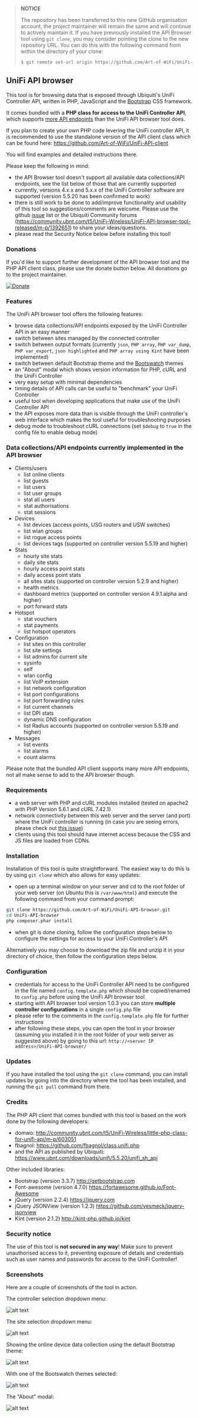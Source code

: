 >**NOTICE**
>
>The repository has been transferred to this new GitHub organisation account, the project maintainer will remain the same and will continue to actively maintain it.
> If you have previously installed the API Browser tool using `git clone`, you may consider pointing the clone to the new repository URL. You can do this with the following command from within the directory of your clone:
>```bash
>$ git remote set-url origin https://github.com/Art-of-WiFi/UniFi-API-browser.git
>```

## UniFi API browser
This tool is for browsing data that is exposed through Ubiquiti's UniFi Controller API, written in PHP, JavaScript and the [Bootstrap](http://getbootstrap.com/) CSS framework.

It comes bundled with a **PHP class for access to the UniFi Controller API**, which supports [more API endpoints](https://github.com/Art-of-WiFi/UniFi-API-client#methods-and-functions-supported) than the UniFi API browser tool does.

If you plan to create your own PHP code levering the UniFi controller API, it is recommended to use the standalone version of the API client class which can be found here: https://github.com/Art-of-WiFi/UniFi-API-client

You will find examples and detailed instructions there.

Please keep the following in mind:
- the API Browser tool doesn't support all available data collections/API endpoints, see the list below of those that are currently supported
- currently, versions 4.x.x and 5.x.x of the UniFi Controller software are supported (version 5.5.20 has been confirmed to work)
- there is still work to be done to add/improve functionality and usability of this tool so suggestions/comments are welcome. Please use the github [issue](https://github.com/Art-of-WiFi/UniFi-API-browser/issues) list or the Ubiquiti Community forums (https://community.ubnt.com/t5/UniFi-Wireless/UniFi-API-browser-tool-released/m-p/1392651) to share your ideas/questions.
- please read the Security Notice below before installing this tool!

### Donations
If you'd like to support further development of the API browser tool and the PHP API client class, please use the donate button below. All donations go to the project maintainer.

[![Donate](https://www.paypalobjects.com/en_US/i/btn/btn_donate_LG.gif)](https://www.paypal.com/cgi-bin/webscr?cmd=_s-xclick&hosted_button_id=M7TVNVX3Z44VN)

### Features
The UniFi API browser tool offers the following features:
- browse data collections/API endpoints exposed by the UniFi Controller API in an easy manner
- switch between sites managed by the connected controller
- switch between output formats (currently `json`, `PHP array`, `PHP var_dump`, `PHP var_export`, `json highlighted` and `PHP array using Kint` have been implemented)
- switch between default Bootstrap theme and the [Bootswatch](https://bootswatch.com/) themes
- an "About" modal which shows version information for PHP, cURL and the UniFi Controller
- very easy setup with minimal dependencies
- timing details of API calls can be useful to "benchmark" your UniFi Controller
- useful tool when developing applications that make use of the UniFi Controller API
- the API exposes more data than is visible through the UniFi controller's web interface which makes the tool useful for troubleshooting purposes
- debug mode to troubleshoot cURL connections (set `$debug` to `true` in the config file to enable debug mode)

### Data collections/API endpoints currently implemented in the API browser
- Clients/users
  - list online clients
  - list guests
  - list users
  - list user groups
  - stat all users
  - stat authorisations
  - stat sessions
- Devices
  - list devices (access points, USG routers and USW switches)
  - list wlan groups
  - list rogue access points
  - list devices tags (supported on controller version 5.5.19 and higher)
- Stats
  - hourly site stats
  - daily site stats
  - hourly access point stats
  - daily access point stats
  - all sites stats (supported on controller version 5.2.9 and higher)
  - health metrics
  - dashboard metrics (supported on controller version 4.9.1.alpha and higher)
  - port forward stats
- Hotspot
  - stat vouchers
  - stat payments
  - list hotspot operators
- Configuration
  - list sites on this controller
  - list site settings
  - list admins for current site
  - sysinfo
  - self
  - wlan config
  - list VoIP extension
  - list network configuration
  - list port configurations
  - list port forwarding rules
  - list current channels
  - list DPI stats
  - dynamic DNS configuration
  - list Radius accounts (supported on controller version 5.5.19 and higher)
- Messages
  - list events
  - list alarms
  - count alarms

Please note that the bundled API client supports many more API endpoints, not all make sense to add to the API browser though.

### Requirements
- a web server with PHP and cURL modules installed (tested on apache2 with PHP Version 5.6.1 and cURL 7.42.1)
- network connectivity between this web server and the server (and port) where the UniFi controller is running (in case you are seeing errors, please check out [this issue](https://github.com/Art-of-WiFi/UniFi-API-browser/issues/4))
- clients using this tool should have internet access because the CSS and JS files are loaded from CDNs.

### Installation
Installation of this tool is quite straightforward. The easiest way to do this is by using `git clone` which also allows for easy updates:

- open up a terminal window on your server and cd to the root folder of your web server (on Ubuntu this is `/var/www/html`) and execute the following command from your command prompt:
```bash
git clone https://github.com/Art-of-WiFi/UniFi-API-browser.git
cd UniFi-API-browser
php composer.phar install
```
- when git is done cloning, follow the configuration steps below to configure the settings for access to your UniFi Controller's API

Alternatively you may choose to download the zip file and unzip it in your directory of choice, then follow the configuration steps below.

### Configuration
- credentials for access to the UniFi Controller API need to be configured in the file named `config.template.php` which should be copied/renamed to `config.php` before using the UniFi API browser tool
- starting with API browser tool version 1.0.3 you can store **multiple controller configurations** in a single `config.php` file
- please refer to the comments in the `config.template.php` file for further instructions
- after following these steps, you can open the tool in your browser (assuming you installed it in the root folder of your web server as suggested above) by going to this url: `http://<server IP address>/UniFi-API-browser/`

### Updates
If you have installed the tool using the `git clone` command, you can install updates by going into the directory where the tool has been installed, and running the `git pull` command from there.

### Credits
The PHP API client that comes bundled with this tool is based on the work done by the following developers:
- domwo: http://community.ubnt.com/t5/UniFi-Wireless/little-php-class-for-unifi-api/m-p/603051
- fbagnol: https://github.com/fbagnol/class.unifi.php
- and the API as published by Ubiquiti: https://www.ubnt.com/downloads/unifi/5.5.20/unifi_sh_api

Other included libraries:
- Bootstrap (version 3.3.7) http://getbootstrap.com
- Font-awesome (version 4.7.0) https://fortawesome.github.io/Font-Awesome
- jQuery (version 2.2.4) https://jquery.com
- jQuery JSONView (version 1.2.3) https://github.com/yesmeck/jquery-jsonview
- Kint (version 2.1.2) http://kint-php.github.io/kint

### Security notice
The use of this tool is **not secured in any way**! Make sure to prevent unauthorised access to it, preventing exposure of details and credentials such as user names and passwords for access to the UniFi Controller!

### Screenshots
Here are a couple of screenshots of the tool in action.

The controller selection dropdown menu:

![alt text](https://user-images.githubusercontent.com/12016131/29446799-7081ad00-83ee-11e7-93df-37f31fb28391.PNG "Controller selection")

The site selection dropdown menu:

![alt text](https://user-images.githubusercontent.com/12016131/29446798-707f17a2-83ee-11e7-8ea7-c273862787f4.PNG "Site selection")

Showing the online device data collection using the default Bootstrap theme:

![alt text](https://user-images.githubusercontent.com/12016131/29446796-7077a76a-83ee-11e7-9b96-aa58209e572d.PNG "Online device collection")

With one of the Bootswatch themes selected:

![alt text](https://user-images.githubusercontent.com/12016131/29446800-708476d4-83ee-11e7-9cfd-c6e18f02a217.PNG "Dark theme selected")

The "About" modal:

![alt text](https://user-images.githubusercontent.com/12016131/29446797-707d1e02-83ee-11e7-8c4a-a80ad08a72a0.PNG "About modal")
